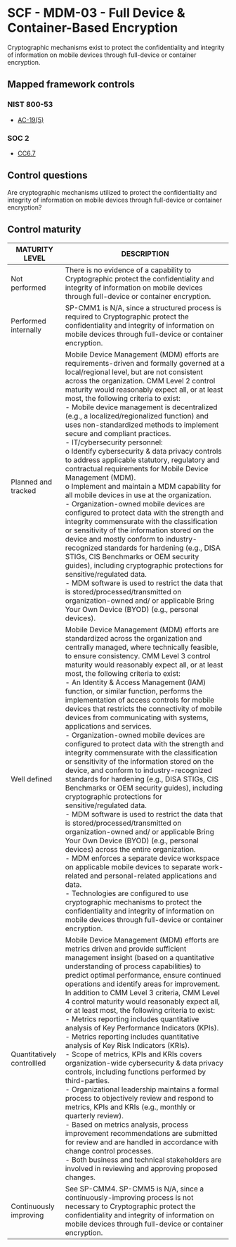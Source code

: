 # SCF - MDM-03 - Full Device & Container-Based Encryption
Cryptographic mechanisms exist to protect the confidentiality and integrity of information on mobile devices through full-device or container encryption.
## Mapped framework controls
### NIST 800-53
- [AC-19(5)](../nist80053/ac-19-5.md)
### SOC 2
- [CC6.7](../soc2/cc67.md)
## Control questions
Are cryptographic mechanisms utilized to protect the confidentiality and integrity of information on mobile devices through full-device or container encryption?
## Control maturity
|       MATURITY LEVEL       |                                                                                                                                                                                                                                                                                                                                                                                                                                                                                                                                                                                                                                                                                                                                         DESCRIPTION                                                                                                                                                                                                                                                                                                                                                                                                                                                                                                                                                                                                                                                                                                                                         |
|----------------------------|---------------------------------------------------------------------------------------------------------------------------------------------------------------------------------------------------------------------------------------------------------------------------------------------------------------------------------------------------------------------------------------------------------------------------------------------------------------------------------------------------------------------------------------------------------------------------------------------------------------------------------------------------------------------------------------------------------------------------------------------------------------------------------------------------------------------------------------------------------------------------------------------------------------------------------------------------------------------------------------------------------------------------------------------------------------------------------------------------------------------------------------------------------------------------------------------------------------------------------------------------------------------------------------------------------------------------------------------------------------------------------------------------------------------------------------------------------------------------------------------|
| Not performed              | There is no evidence of a capability to Cryptographic protect the confidentiality and integrity of information on mobile devices through full-device or container encryption.                                                                                                                                                                                                                                                                                                                                                                                                                                                                                                                                                                                                                                                                                                                                                                                                                                                                                                                                                                                                                                                                                                                                                                                                                                                                                                               |
| Performed internally       | SP-CMM1 is N/A, since a structured process is required to Cryptographic protect the confidentiality and integrity of information on mobile devices through full-device or container encryption.                                                                                                                                                                                                                                                                                                                                                                                                                                                                                                                                                                                                                                                                                                                                                                                                                                                                                                                                                                                                                                                                                                                                                                                                                                                                                             |
| Planned and tracked        | Mobile Device Management (MDM) efforts are requirements-driven and formally governed at a local/regional level, but are not consistent across the organization. CMM Level 2 control maturity would reasonably expect all, or at least most, the following criteria to exist:<br>- Mobile device management is decentralized (e.g., a localized/regionalized function) and uses non-standardized methods to implement secure and compliant practices.<br>- IT/cybersecurity personnel:<br>o	Identify cybersecurity & data privacy controls to address applicable statutory, regulatory and contractual requirements for Mobile Device Management (MDM).<br>o	Implement and maintain a MDM capability for all mobile devices in use at the organization. <br>- Organization-owned mobile devices are configured to protect data with the strength and integrity commensurate with the classification or sensitivity of the information stored on the device and mostly conform to industry-recognized standards for hardening (e.g., DISA STIGs, CIS Benchmarks or OEM security guides), including cryptographic protections for sensitive/regulated data.<br>- MDM software is used to restrict the data that is stored/processed/transmitted on organization-owned and/ or applicable Bring Your Own Device (BYOD) (e.g., personal devices).                                                                                                                                                  |
| Well defined               | Mobile Device Management (MDM) efforts are standardized across the organization and centrally managed, where technically feasible, to ensure consistency. CMM Level 3 control maturity would reasonably expect all, or at least most, the following criteria to exist:<br>- An Identity & Access Management (IAM) function, or similar function, performs the implementation of access controls for mobile devices that restricts the connectivity of mobile devices from communicating with systems, applications and services.<br>- Organization-owned mobile devices are configured to protect data with the strength and integrity commensurate with the classification or sensitivity of the information stored on the device, and conform to industry-recognized standards for hardening (e.g., DISA STIGs, CIS Benchmarks or OEM security guides), including cryptographic protections for sensitive/regulated data.<br>- MDM software is used to restrict the data that is stored/processed/transmitted on organization-owned and/ or applicable Bring Your Own Device (BYOD) (e.g., personal devices) across the entire organization.<br>- MDM enforces a separate device workspace on applicable mobile devices to separate work-related and personal-related applications and data. <br>- Technologies are configured to use cryptographic mechanisms to protect the confidentiality and integrity of information on mobile devices through full-device or container encryption. |
| Quantitatively controllled | Mobile Device Management (MDM) efforts are metrics driven and provide sufficient management insight (based on a quantitative understanding of process capabilities) to predict optimal performance, ensure continued operations and identify areas for improvement. In addition to CMM Level 3 criteria, CMM Level 4 control maturity would reasonably expect all, or at least most, the following criteria to exist:<br>- 	Metrics reporting includes quantitative analysis of Key Performance Indicators (KPIs).<br>- 	Metrics reporting includes quantitative analysis of Key Risk Indicators (KRIs).<br>- 	Scope of metrics, KPIs and KRIs covers organization-wide cybersecurity & data privacy controls, including functions performed by third-parties.<br>- 	Organizational leadership maintains a formal process to objectively review and respond to metrics, KPIs and KRIs (e.g., monthly or quarterly review).<br>- 	Based on metrics analysis, process improvement recommendations are submitted for review and are handled in accordance with change control processes.<br>- 	Both business and technical stakeholders are involved in reviewing and approving proposed changes.                                                                                                                                                                                                                                                                                                    |
| Continuously improving     | See SP-CMM4. SP-CMM5 is N/A, since a continuously-improving process is not necessary to Cryptographic protect the confidentiality and integrity of information on mobile devices through full-device or container encryption.                                                                                                                                                                                                                                                                                                                                                                                                                                                                                                                                                                                                                                                                                                                                                                                                                                                                                                                                                                                                                                                                                                                                                                                                                                                               |
